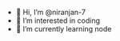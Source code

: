 - 👋 Hi, I’m @niranjan-7
- 👀 I’m interested in coding
- 🌱 I’m currently learning node

<!---
niranjan-7/niranjan-7 is a ✨ special ✨ repository because its `README.md` (this file) appears on your GitHub profile.
You can click the Preview link to take a look at your changes.
--->
